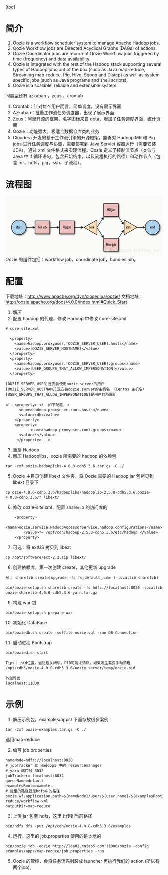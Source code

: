 [toc]
# 简介
1)	 Oozie is a workflow scheduler system to manage Apache Hadoop jobs.
2)	 Oozie Workflow jobs are Directed Acyclical Graphs (DAGs) of actions.
3)	 Oozie Coordinator jobs are recurrent Oozie Workflow jobs triggered by time (frequency) and data availability.
4)	 Oozie is integrated with the rest of the Hadoop stack supporting several types  of Hadoop jobs out of the box (such as Java map-reduce, Streaming map-reduce, Pig, Hive, Sqoop and Distcp) as well as system specific jobs (such as Java programs and shell scripts).
5)	 Oozie is a scalable, reliable and extensible system.


同类型还有 azkaban ，zeus ，crontab
1.  Crontab：针对每个用户而言，简单调度，没有展示界面
2.  Azkaban：批量工作流任务调度器，出现了展示界面
3.  Zeus：阿里开源的框架，名字图标来自 dota，增加了任务调度界面，统计页面
4.  Oozie：功能强大，极适合数据仓库类的业务
5.  Cloudera 开发的基于工作流引擎的开源框架，能够对 Hadoop MR 和 Pig jobs 进行任务调度与协调，需要部署到 Java Servlet 容器运行（需要安装 JDK），通过 xml 文件格式来实现流程。Oozie 定义了控制流节点（类似与 Java 中 if 循环语句，包含开始结束，以及流程执行的路径）和动作节点（包含 mr，hdfs，pig，ssh，子流程）。


# 流程图
![在这里插入图片描述](pictures/Oozie01.png)
Oozie 的组件包括：workflow job，coordinate job，bundies job。


# 配置
下载地址：http://www.apache.org/dyn/closer.lua/oozie/
文档地址：http://oozie.apache.org/docs/4.0.0/index.html#Quick_Start

1. 解压
2. 配置 hadoop 的代理，修改 Hadoop 中修改 core-site.xml

```
# core-site.xml

  <property>
    <name>hadoop.proxyuser.[OOZIE_SERVER_USER].hosts</name>
    <value>[OOZIE_SERVER_HOSTNAME]</value>
  </property>
  <property>
    <name>hadoop.proxyuser.[OOZIE_SERVER_USER].groups</name>
    <value>[USER_GROUPS_THAT_ALLOW_IMPERSONATION]</value>
  </property>

[OOZIE_SERVER_USER]是安装使用oozie server的用户
[OOZIE_SERVER_HOSTNAME]是安装oozie server的主机名 （Centos 主机名）
[USER_GROUPS_THAT_ALLOW_IMPERSONATION]是用户的所属组

<!--<property> <!--如下配置-->
      <name>hadoop.proxyuser.root.hosts</name>
      <value>cdh</value>
    </property>
    <property>
           <name>hadoop.proxyuser.root.groups</name>
      <value>*</value>
     </property> -->
```

3. 重启 Hadoop
4. 解压 Hadooplibs，oozie 所需要的 hadoop 的依赖包

```
tar -zxf oozie-hadooplibs-4.0.0-cdh5.3.6.tar.gz -C ./
```

5. Oozie 主目录创建 libext 文件夹，将 Oozie 需要的 Hadoop jar 包拷贝到 libext 目录下

```
cp ozie-4.0.0-cdh5.3.6/hadooplibs/hadooplib-2.5.0-cdh5.3.6.oozie-4.0.0-cdh5.3.6/* libext/
```

6. 修改 oozie-site.xml，配置 share/lib 的访问库的

```
	<property>    
        <name>oozie.service.HadoopAccessorService.hadoop.configurations</name>
        <value>*= /opt/cdh/hadoop-2.5.0-cdh5.3.6/etc/hadoop </value>       
    </property>
```

7. 可选：将 extUS 拷贝到 libext

```
cp /opt/software/ext-2.2.zip libext/
```

8. 创建依赖库，第一次创建 create，其他更新 upgrade

```
例： sharelib create|upgrade -fs fs_default_name [-locallib sharelib]

bin/oozie-setup.sh sharelib create -fs hdfs://localhost:8020 -locallib 	oozie-sharelib-4.0.0-cdh5.3.6-yarn.tar.gz
```

9. 构建 war 包

```
bin/oozie-setup.sh prepare-war
```

10. 初始化 DataBase

```
bin/ooziedb.sh create -sqlfile oozie.sql -run DB Connection
```

11. 启动进程 Bootstrap

```
bin/oozied.sh start

Tips： pid位置，当进程关闭后，PID可能未清除，如果发生需要手动清理
/opt/cdh5/oozie-4.0.0-cdh5.3.6/oozie-server/temp/oozie.pid

外部界面
localhost:11000
```

# 示例
1.	 解压示例包，examples/apps/ 下面存放很多案例

```
tar -zxf oozie-examples.tar.gz -C ./
```
选用map-reduce

2.	编写 job.properties

```
nameNode=hdfs://localhost:8020
# jobTracker 即 Hadoop1 中的 resourcemanager
# yarn 端口号 8032
jobTracker= localhost:8032
queueName=default
examplesRoot=examples
# 这里的路径就是hdfs中的路径
oozie.wf.application.path=${nameNode}/user/${user.name}/${examplesRoot}/apps/map-reduce/workflow.xml
outputDir=map-reduce
```

3.	上传 jar 包至 hdfs，这里上传到当前路径

```
bin/hdfs dfs -put /opt/cdh/oozie-4.0.0-cdh5.3.6/examples
```

4.	运行，这里的 job.properties 使用的是本地的

```
bin/oozie job -oozie http://lee01.cniao5.com:11000/oozie -config examples/apps/map-reduce/job.properties -run
```
5.	Oozie 的管控，会将任务流先封装成 launcher 再执行我们的 action (所以有两个job)。




